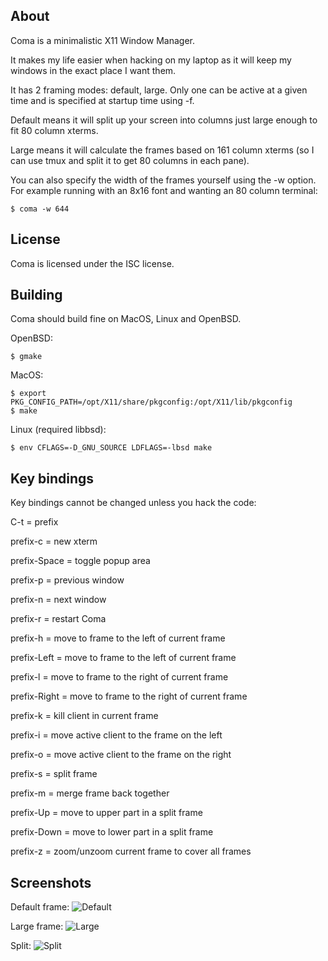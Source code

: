 About
-----

Coma is a minimalistic X11 Window Manager.

It makes my life easier when hacking on my laptop as it will keep
my windows in the exact place I want them.

It has 2 framing modes: default, large. Only one can be active at
a given time and is specified at startup time using -f.

Default means it will split up your screen into columns just large
enough to fit 80 column xterms.

Large means it will calculate the frames based on 161 column xterms
(so I can use tmux and split it to get 80 columns in each pane).

You can also specify the width of the frames yourself using the -w
option. For example running with an 8x16 font and wanting an 80 column
terminal:

```
$ coma -w 644
```

License
-------
Coma is licensed under the ISC license.

Building
--------

Coma should build fine on MacOS, Linux and OpenBSD.

OpenBSD:
```
$ gmake
```

MacOS:
```
$ export PKG_CONFIG_PATH=/opt/X11/share/pkgconfig:/opt/X11/lib/pkgconfig
$ make
```

Linux (required libbsd):
```
$ env CFLAGS=-D_GNU_SOURCE LDFLAGS=-lbsd make
```

Key bindings
------------
Key bindings cannot be changed unless you hack the code:

C-t = prefix

prefix-c     = new xterm

prefix-Space = toggle popup area

prefix-p     = previous window

prefix-n     = next window

prefix-r     = restart Coma

prefix-h     = move to frame to the left of current frame

prefix-Left  = move to frame to the left of current frame

prefix-l     = move to frame to the right of current frame

prefix-Right = move to frame to the right of current frame

prefix-k     = kill client in current frame

prefix-i     = move active client to the frame on the left

prefix-o     = move active client to the frame on the right

prefix-s     = split frame

prefix-m     = merge frame back together

prefix-Up    = move to upper part in a split frame

prefix-Down  = move to lower part in a split frame

prefix-z     = zoom/unzoom current frame to cover all frames

Screenshots
-----------

Default frame:
![Default](https://git.kore.io/coma-default.png?raw=true)

Large frame:
![Large](https://git.kore.io/coma-large.png?raw=true)

Split:
![Split](https://git.kore.io/coma-split.png?raw=true)
